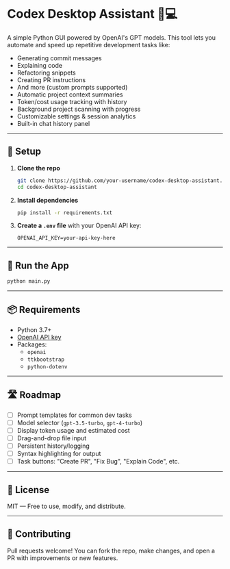 # Codex Desktop Assistant 🧠💻

A simple Python GUI powered by OpenAI's GPT models. This tool lets you automate and speed up repetitive development tasks like:

- Generating commit messages
- Explaining code
- Refactoring snippets
- Creating PR instructions
- And more (custom prompts supported)
- Automatic project context summaries
- Token/cost usage tracking with history
- Background project scanning with progress
- Customizable settings & session analytics
- Built-in chat history panel

---

## 🔧 Setup

1. **Clone the repo**
   ```bash
   git clone https://github.com/your-username/codex-desktop-assistant.git
   cd codex-desktop-assistant
   ```

2. **Install dependencies**
   ```bash
   pip install -r requirements.txt
   ```

3. **Create a `.env` file** with your OpenAI API key:
   ```
   OPENAI_API_KEY=your-api-key-here
   ```

---

## 🚀 Run the App

```bash
python main.py
```

---

## 📦 Requirements

- Python 3.7+
- [OpenAI API key](https://platform.openai.com/account/api-keys)
- Packages:
  - `openai`
  - `ttkbootstrap`
  - `python-dotenv`

---

## 🛣 Roadmap

- [ ] Prompt templates for common dev tasks
- [ ] Model selector (`gpt-3.5-turbo`, `gpt-4-turbo`)
- [ ] Display token usage and estimated cost
- [ ] Drag-and-drop file input
- [ ] Persistent history/logging
- [ ] Syntax highlighting for output
- [ ] Task buttons: "Create PR", "Fix Bug", "Explain Code", etc.

---

## 📄 License

MIT — Free to use, modify, and distribute.

---

## 🙌 Contributing

Pull requests welcome! You can fork the repo, make changes, and open a PR with improvements or new features.
